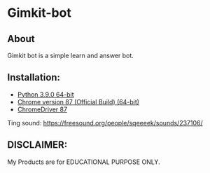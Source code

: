# Gimkit-bot
## About  
Gimkit bot is a simple learn and answer bot.

## Installation:  
- [Python 3.9.0 64-bit](https://www.python.org/downloads)  
- [Chrome version 87 (Official Build) (64-bit)](https://www.google.com/chrome)  
- [ChromeDriver 87](https://chromedriver.chromium.org/downloads)  
  


Ting sound:
https://freesound.org/people/sqeeeek/sounds/237106/  


## DISCLAIMER:
My Products are for EDUCATIONAL PURPOSE ONLY.


